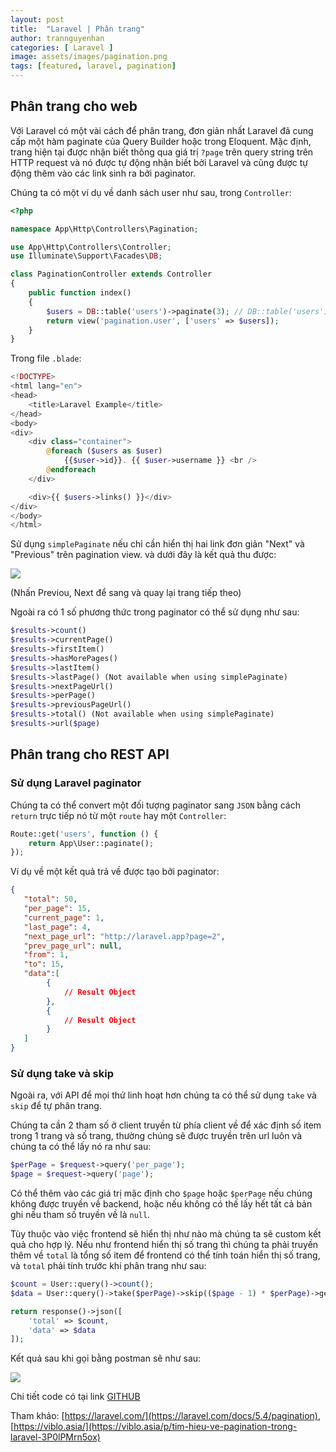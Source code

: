 ```yaml
---
layout: post
title:  "Laravel | Phân trang"
author: trannguyenhan
categories: [ Laravel ]
image: assets/images/pagination.png
tags: [featured, laravel, pagination]
---
```


## Phân trang cho web

Với Laravel có một vài cách để phân trang, đơn giản nhất Laravel đã cung cấp một hàm paginate của Query Builder hoặc trong Eloquent.  Mặc định, trang hiện tại được nhận biết thông qua giá trị `?page` trên query string trên HTTP request và nó được tự động nhận biết bởi Laravel và cũng được tự động thêm vào các link sinh ra bởi paginator.

Chúng ta có một ví dụ về danh sách user như sau, trong `Controller`:

```php
<?php

namespace App\Http\Controllers\Pagination;

use App\Http\Controllers\Controller;
use Illuminate\Support\Facades\DB;

class PaginationController extends Controller
{
    public function index()
    {
        $users = DB::table('users')->paginate(3); // DB::table('users')->simplePaginate(3);
        return view('pagination.user', ['users' => $users]);
    }
}

```

Trong file `.blade`:

```php
<!DOCTYPE>
<html lang="en">
<head>
    <title>Laravel Example</title>
</head>
<body>
<div>
    <div class="container">
        @foreach ($users as $user)
            {{$user->id}}. {{ $user->username }} <br />
        @endforeach
    </div>

    <div>{{ $users->links() }}</div>
</div>
</body>
</html>
```

Sử dụng `simplePaginate` nếu chỉ cần hiển thị hai link đơn giản "Next" và "Previous" trên pagination view. và dưới đây là kết quả thu được: 

![](https://hacerweb.github.io/assets/images/pagination2.png)

(Nhấn Previou, Next để sang và quay lại trang tiếp theo)

Ngoài ra có 1 số phương thức trong paginator có thể sử dụng như sau:

```php
$results->count()
$results->currentPage()
$results->firstItem()
$results->hasMorePages()
$results->lastItem()
$results->lastPage() (Not available when using simplePaginate)
$results->nextPageUrl()
$results->perPage()
$results->previousPageUrl()
$results->total() (Not available when using simplePaginate)
$results->url($page)
```

## Phân trang cho REST API

### Sử dụng Laravel paginator

Chúng ta có thể convert một đối tượng paginator sang `JSON` bằng cách `return` trực tiếp nó từ một `route` hay một `Controller`:

```php
Route::get('users', function () {
    return App\User::paginate();
});
```

Ví dụ về một kết quả trả về được tạo bởi paginator:

```json
{
   "total": 50,
   "per_page": 15,
   "current_page": 1,
   "last_page": 4,
   "next_page_url": "http://laravel.app?page=2",
   "prev_page_url": null,
   "from": 1,
   "to": 15,
   "data":[
        {
            // Result Object
        },
        {
            // Result Object
        }
   ]
}
```

### Sử dụng take và skip

Ngoài ra, với API để mọi thứ linh hoạt hơn chúng ta có thể sử dụng `take` và `skip` để tự phân trang.

Chúng ta cần 2 tham số ở client truyền từ phía client về để xác định số item trong 1 trang và số trang, thường chúng sẽ được truyền trên url luôn và chúng ta có thể lấy nó ra như sau:

```php
$perPage = $request->query('per_page');
$page = $request->query('page');
```

Có thể thêm vào các giá trị mặc định cho `$page` hoặc `$perPage` nếu chúng không được truyền về backend, hoặc nếu không có thế lấy hết tất cả bản ghi nếu tham số truyền về là `null`.

Tùy thuộc vào việc frontend sẽ hiển thị như nào mà chúng ta sẽ custom kết quả cho hợp lý. Nếu như frontend hiển thị số trang thì chúng ta phải truyền thêm về `total` là tổng số item để frontend có thể tính toán hiển thị số trang, và `total` phải tính trước khi phân trang như sau: 

```php
$count = User::query()->count();
$data = User::query()->take($perPage)->skip(($page - 1) * $perPage)->get();

return response()->json([
    'total' => $count,
    'data' => $data
]);
```

Kết quả sau khi gọi bằng postman sẽ như sau:

![](https://hacerweb.github.io/assets/images/pagination2-api.png)

Chi tiết code có tại link [GITHUB](https://github.com/hacerweb/laravel-example/blob/master/app/Http/Controllers/Pagination/PaginationController.php)

Tham khảo: [https://laravel.com/](https://laravel.com/docs/5.4/pagination), [https://viblo.asia/](https://viblo.asia/p/tim-hieu-ve-pagination-trong-laravel-3P0lPMrn5ox)
